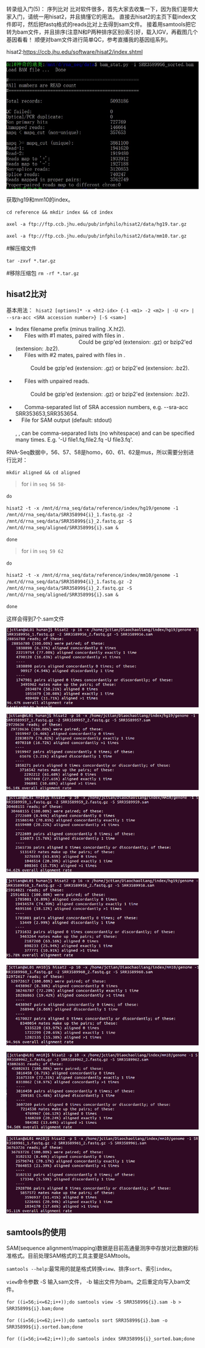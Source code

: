 转录组入门(5)： 序列比对
比对软件很多，首先大家去收集一下，因为我们是带大家入门，请统一用hisat2，并且搞懂它的用法。
直接去hisat2的主页下载index文件即可，然后把fastq格式的reads比对上去得到sam文件。
接着用samtools把它转为bam文件，并且排序(注意N和P两种排序区别)索引好，载入IGV，再截图几个基因看看！
顺便对bam文件进行简单QC，参考直播我的基因组系列。

hisat2:https://ccb.jhu.edu/software/hisat2/index.shtml

![](https://github.com/CLDIAO/learning-RNA-Seq/blob/master/graph/5/1.JPG)

获取hg19和mm10的index。

`cd reference && mkdir index && cd index`

`axel -a ftp://ftp.ccb.jhu.edu/pub/infphilo/hisat2/data/hg19.tar.gz`

`axel -a ftp://ftp.ccb.jhu.edu/pub/infphilo/hisat2/data/mm10.tar.gz`

#解压缩文件

`tar -zxvf *.tar.gz`

#移除压缩包
`rm -rf *.tar.gz`

hisat2比对
-----------

基本用法：` hisat2 [options]* -x <ht2-idx> {-1 <m1> -2 <m2> | -U <r> | --sra-acc <SRA accession number>} [-S <sam>]`

* <ht2-idx>  Index filename prefix (minus trailing .X.ht2).                                                                
* <m1>       Files with #1 mates, paired with files in <m2>.                                                                                            Could be gzip'ed (extension: .gz) or bzip2'ed (extension: .bz2).                                              
* <m2>       Files with #2 mates, paired with files in <m1>.                                                                            
            Could be gzip'ed (extension: .gz) or bzip2'ed (extension: .bz2).                                             
* <r>        Files with unpaired reads.                                                                                                
           Could be gzip'ed (extension: .gz) or bzip2'ed (extension: .bz2).                                             
* <SRA accession number>        Comma-separated list of SRA accession numbers, e.g. --sra-acc SRR353653,SRR353654.        
* <sam>      File for SAM output (default: stdout)                                                                                       
<m1>, <m2>, <r> can be comma-separated lists (no whitespace) and can be specified many times.  E.g. '-U file1.fq,file2.fq -U file3.fq'.

RNA-Seq数据中，56、57、58是homo，60、61、62是mus，所以需要分别进行比对：

`mkdir aligned && cd aligned`

>for i in `seq 56 58· `

`do`

`hisat2 -t -x /mnt/d/rna_seq/data/reference/index/hg19/genome -1 /mnt/d/rna_seq/data/SRR358994{i}_1.fastq.gz -2 /mnt/d/rna_seq/data/SRR35899${i}_2.fastq.gz -S /mnt/d/rna_seq/aligned/SRR35899${i}.sam &`

`done`

>for i in `seq 59 62` 

`do `

`hisat2 -t -x /mnt/d/rna_seq/data/reference/index/mm10/genome -1 /mnt/d/rna_seq/data/SRR358994{i}_1.fastq.gz -2 /mnt/d/rna_seq/data/SRR35899${i}_2.fastq.gz -S /mnt/d/rna_seq/aligned/SRR35899${i}.sam &`

`done`

这样会得到7个.sam文件

![](https://github.com/CLDIAO/learning-RNA-Seq/blob/master/graph/5/30.png)

![](https://github.com/CLDIAO/learning-RNA-Seq/blob/master/graph/5/31.png)

![](https://github.com/CLDIAO/learning-RNA-Seq/blob/master/graph/5/32.png)

![](https://github.com/CLDIAO/learning-RNA-Seq/blob/master/graph/5/33.png)

![](https://github.com/CLDIAO/learning-RNA-Seq/blob/master/graph/5/34.png)

![](https://github.com/CLDIAO/learning-RNA-Seq/blob/master/graph/5/35.png)

![](https://github.com/CLDIAO/learning-RNA-Seq/blob/master/graph/5/36.png)

samtools的使用
---------

SAM(sequence alignment/mapping)数据是目前高通量测序中存放对比数据的标准格式。目前处理SAM格式的工具主要是SAMtools。

`samtools --help`:最常用的就是格式转换`view`、排序`sort`、索引`index`。

`view`命令参数 -S 输入sam文件， -b 输出文件为bam。之后重定向写入bam文件。

`for ((i=56;i<=62;i++));do samtools view -S SRR35899${i}.sam -b > SRR35899${i}.bam;done`

`for ((i=56;i<=62;i++));do samtools sort SRR35899${i}.bam -o SRR35899${i}.sorted.bam;done`

`for ((i=56;i<=62;i++));do samtools index SRR35899${i}_sorted.bam;done`



